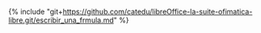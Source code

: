 {% include "git+https://github.com/catedu/libreOffice-la-suite-ofimatica-libre.git/escribir_una_frmula.md" %}